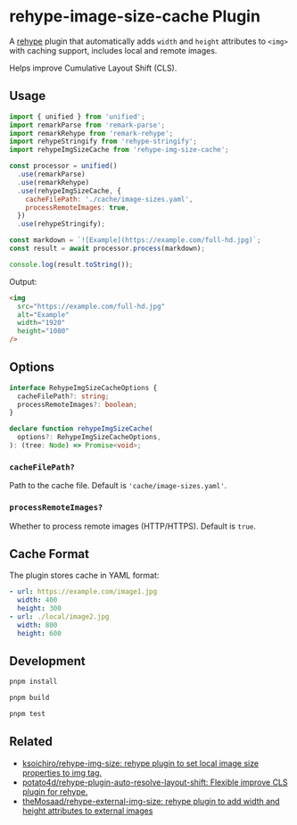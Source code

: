 # rehype-image-size-cache Plugin

A [rehype](https://github.com/rehypejs/rehype) plugin that automatically adds `width` and `height` attributes to `<img>` with caching support, includes local and remote images.

Helps improve Cumulative Layout Shift (CLS).

## Usage

```js
import { unified } from 'unified';
import remarkParse from 'remark-parse';
import remarkRehype from 'remark-rehype';
import rehypeStringify from 'rehype-stringify';
import rehypeImgSizeCache from 'rehype-img-size-cache';

const processor = unified()
  .use(remarkParse)
  .use(remarkRehype)
  .use(rehypeImgSizeCache, {
    cacheFilePath: './cache/image-sizes.yaml',
    processRemoteImages: true,
  })
  .use(rehypeStringify);

const markdown = `![Example](https://example.com/full-hd.jpg)`;
const result = await processor.process(markdown);

console.log(result.toString());
```

Output:

```html
<img
  src="https://example.com/full-hd.jpg"
  alt="Example"
  width="1920"
  height="1080"
/>
```

## Options

```ts
interface RehypeImgSizeCacheOptions {
  cacheFilePath?: string;
  processRemoteImages?: boolean;
}

declare function rehypeImgSizeCache(
  options?: RehypeImgSizeCacheOptions,
): (tree: Node) => Promise<void>;
```

### `cacheFilePath?`

Path to the cache file. Default is `'cache/image-sizes.yaml'`.

### `processRemoteImages?`

Whether to process remote images (HTTP/HTTPS). Default is `true`.

## Cache Format

The plugin stores cache in YAML format:

```yaml
- url: https://example.com/image1.jpg
  width: 400
  height: 300
- url: ./local/image2.jpg
  width: 800
  height: 600
```

## Development

```bash
pnpm install

pnpm build

pnpm test
```

## Related

- [ksoichiro/rehype-img-size: rehype plugin to set local image size properties to img tag.](https://github.com/ksoichiro/rehype-img-size)
- [potato4d/rehype-plugin-auto-resolve-layout-shift: Flexible improve CLS plugin for rehype.](https://github.com/potato4d/rehype-plugin-auto-resolve-layout-shift)
- [theMosaad/rehype-external-img-size: rehype plugin to add width and height attributes to external images](https://github.com/theMosaad/rehype-external-img-size)
